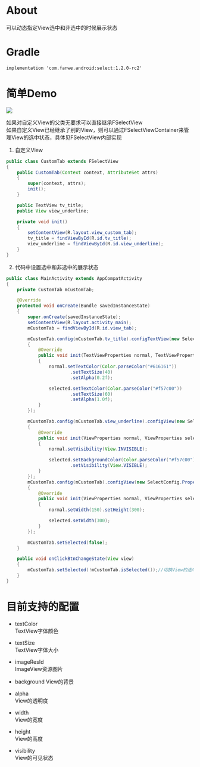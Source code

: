 # About
可以动态指定View选中和非选中的时候展示状态

# Gradle
`implementation 'com.fanwe.android:select:1.2.0-rc2'`

# 简单Demo
![](http://thumbsnap.com/i/mYc3jx69.gif?0915)<br>

如果对自定义View的父类无要求可以直接继承FSelectView<br>
如果自定义View已经继承了别的View，则可以通过FSelectViewContainer来管理View的选中状态，具体见FSelectView内部实现<br>

1. 自定义View
```java
public class CustomTab extends FSelectView
{
    public CustomTab(Context context, AttributeSet attrs)
    {
        super(context, attrs);
        init();
    }

    public TextView tv_title;
    public View view_underline;

    private void init()
    {
        setContentView(R.layout.view_custom_tab);
        tv_title = findViewById(R.id.tv_title);
        view_underline = findViewById(R.id.view_underline);
    }
}
```
2. 代码中设置选中和非选中的展示状态
```java
public class MainActivity extends AppCompatActivity
{
    private CustomTab mCustomTab;

    @Override
    protected void onCreate(Bundle savedInstanceState)
    {
        super.onCreate(savedInstanceState);
        setContentView(R.layout.activity_main);
        mCustomTab = findViewById(R.id.view_tab);

        mCustomTab.config(mCustomTab.tv_title).configTextView(new SelectConfig.PropertiesIniter<TextViewProperties>()
        {
            @Override
            public void init(TextViewProperties normal, TextViewProperties selected)
            {
                normal.setTextColor(Color.parseColor("#616161"))
                        .setTextSize(40)
                        .setAlpha(0.2f);

                selected.setTextColor(Color.parseColor("#f57c00"))
                        .setTextSize(60)
                        .setAlpha(1.0f);
            }
        });

        mCustomTab.config(mCustomTab.view_underline).configView(new SelectConfig.PropertiesIniter<ViewProperties>()
        {
            @Override
            public void init(ViewProperties normal, ViewProperties selected)
            {
                normal.setVisibility(View.INVISIBLE);

                selected.setBackgroundColor(Color.parseColor("#f57c00"))
                        .setVisibility(View.VISIBLE);
            }
        });
        mCustomTab.config(mCustomTab).configView(new SelectConfig.PropertiesIniter<ViewProperties>()
        {
            @Override
            public void init(ViewProperties normal, ViewProperties selected)
            {
                normal.setWidth(150).setHeight(300);

                selected.setWidth(300);
            }
        });

        mCustomTab.setSelected(false);
    }

    public void onClickBtnChangeState(View view)
    {
        mCustomTab.setSelected(!mCustomTab.isSelected());//切换View的选中状态
    }
}
```
# 目前支持的配置
* textColor       
TextView字体颜色

* textSize        
TextView字体大小

* imageResId      
ImageView资源图片

* background
View的背景

* alpha           
View的透明度

* width           
View的宽度

* height          
View的高度

* visibility      
View的可见状态
